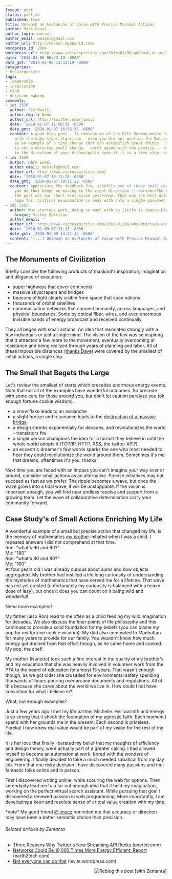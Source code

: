 ```yaml
---
layout: post
status: publish
published: true
title: Unleash an Avalanche of Value with Precise Minimal Actions
author: Mark Essel
author_login: messel
author_email: messel@gmail.com
author_url: http://messel.myopenid.com/
wordpress_id: 2684
wordpress_url: http://www.victusspiritus.com/2010/01/06/unleash-an-avalanche-of-value-with-precise-minimal-actions/
date: '2010-01-06 06:33:19 -0500'
date_gmt: '2010-01-06 13:33:19 -0500'
categories:
- Uncategorized
tags:
- leadership
- inspiration
- mind
- decision making
comments:
- id: 2536
  author: Jim Dwulit
  author_email: None
  author_url: http://twitter.com/jimocz
  date: '2010-01-07 11:56:35 -0500'
  date_gmt: '2010-01-07 16:56:35 -0500'
  content: A good blog post.  It reminds me of the Bill Murray movie "What About Bob"
    with the baby steps algorithm.  Also you did not mention the Butterfly effect
    as an example of a tiny change that can accomplish great things.  However, that
    is not a directed small change.  <br>I agree with the premise -- do something
    in the direction of your dreams/goals even if it is a tiny step rather than omphaloskepsis.
- id: 2539
  author: Mark Essel
  author_email: messel@gmail.com
  author_url: http://www.victusspiritus.com/
  date: '2010-01-07 13:11:28 -0500'
  date_gmt: '2010-01-07 18:11:28 -0500'
  content: Appreciate the feedback Jim, it&#39;s one of those small directed things
    you do that keeps me moving in the right direction :).<br><br>The best part of
    the post was our short discussion yesterday. That was the best outcome I could
    hope for. Critical examination is weak with only a single observer.
- id: 2565
  author: Why startups work, doing so much with so little is impossible to predict
    &raquo; Victus Spiritus
  author_email: ''
  author_url: http://www.victusspiritus.com/2010/01/09/why-startups-work-doing-so-much-with-so-little-is-impossible-to-predict/
  date: '2010-01-09 07:21:13 -0500'
  date_gmt: '2010-01-09 14:21:13 -0500'
  content: "[...] Unleash an Avalanche of Value with Precise Minimal Actions  [...]"
---
```

<h2>The Monuments of Civilization</h2>
<p>Briefly consider the following products of mankind's inspiration, imagination and diligance of execution:</p>
<ul>
<li>super highways that cover continents</li>
<li>massive skyscrapers and bridges</li>
<li>beacons of light clearly visible from space that span nations</li>
<li>thousands of orbital satellites</li>
<li>communication networks that connect humanity, across languages, and physical boundaries. Some by optical fiber, wires, and even enormous invisible bands of energy broadcast and received continually</li>
</ul>
<p>They all began with small actions. An idea that resonated strongly with a few individuals or just a single mind. The vision of the few was so inspiring that it attracted a few more to the movement, eventually overcoming all resistance and being realized through years of planning and labor. All of these impossible distances (<a href="http://thehackensack.blogspot.com/">thanks Dave</a>) were covered by the smallest of initial actions, a single step.</p>
<h2>The Small that Begets the Large</h2>
<p>Let's review the smallest of starts which precedes enormous energy events. Note that not all of the examples have wonderful outcomes. So precede with some care for those around you, but don't let caution paralyze you (ok enough fortune cookie wisdom).</p>
<ul>
<li>a snow flake leads to an avalanche</li>
<li>a slight breeze and resonance leads to the <a href="http://www.youtube.com/watch?v=3mclp9QmCGs">destruction of a massive bridge</a></li>
<li>a design shrinks exponentially for decades, and revolutionizes the world - transistors ftw</li>
<li>a single person champions the idea for a format they believe in until the whole world adopts it (TCP/IP, HTTP, RSS, the twitter API?)</li>
<li>an eccentric dreamer's few words sparks the one who most needed to hear they could revolutionize the world around them. Sometimes it's me that dreams, oftentimes it's you, thanks</li>
</ul>
<p>Next time you are faced with an impass you can't imagine your way over or around, consider small actions as an alternative. Precise initiatives may not succeed as fast as we prefer. The ripple becomes a wave, but once the wave grows into a tidal wave, it will be unstoppable.  If the vision is important enough, you will find near endless resolve and support from a growing team. Let the wave of collaborative determination carry your community forward.</p>
<h2>Case Study's of Small Actions Enriching My Life</h2>
<p>A wonderful example of a small but precise action that changed my life, is the memory of mathematics <a href="http://www.victusspiritus.com/2009/05/01/do-you-have-a-spaceship-i-could-borrow/">my brother</a> initiated when I was a child. I repeated answers I did not comprehend at that time.<br />
Ron: "what's 90 and 90?"<br />
Me: "180"<br />
Ron: "what's 80 and 80?"<br />
Me: "160"<br />
At four years old I was already curious about sums and how objects aggregated. My brother had instilled a life long curiousity of understanding the mysteries of mathematics that have served me for a lifetime. That wave has not yet crested (unfortunately my curiousity is balanced with a heavy dose of lazy), but once it does you can count on it being wild and wonderful!</p>
<p>Need more examples?</p>
<p>My father (also Ron) read to me often as a child feeding my wild imagination for decades. We also discuss the finer points of life philosophy and this continues to provide a solid foundation for my beliefs (you can blame my pop for my fortune cookie wisdom). My dad also commuted to Manhattan for many years to provide for our family. You wouldn't know how much energy got drained from that effort though, as he came home and cooked. My pop, the chef!</p>
<p>My mother (Nanette) took such a fine interest in the quality of my brother's and my education that she was heavily involved in volunteer work from the PTA to the board of education for almost 15 years. That wasn't enough though, as we got older she crusaded for environmental safety spending thousands of hours pouring over arcane documents and regulations. All of this because she cares about the world we live in. How could I not have conviction for what I believe in?</p>
<p>What, not enough examples?</p>
<p>Just a few years ago I met my life partner Michelle. Her warmth and energy is so strong that it shook the foundation of my agnostic faith. Each moment I spend with her grounds me in the present. Each second is priceless. Yureka! I now knew real value would be part of my vision for the rest of my life.</p>
<p>It is her love that finally liberated my belief that my thoughts of efficiency and design theory, were actually part of a greater calling. I had allowed myself to become an automaton at work, bored with the wonders of engineering. I finally decided to take a much needed sabatical from my day job. From that one risky decision I have discovered many passions and met fantastic folks online and in person.</p>
<p>First I discovered writing online, while scouring the web for options. Then serendipity lead me to a far out enough idea that it held my imagination, working on the perfect virtual search assistant. While pursuing that goal I discovered a renewed passion in web programming. More importantly, I am developing a keen and resolute sense of critcal value creation with my time.</p>
<p>*note* My good friend <a href="http://Twitter.com/jimocz">@jimocz</a> reminded me that accuracy or direction may have been a better semantic choice than precision.</p>
<h6 class="zemanta-related-title" style="font-size: 1em;">Related articles by Zemanta</h6>
<ul class="zemanta-article-ul">
<li class="zemanta-article-ul-li"><a href="http://blog.oneriot.com/content/2010/01/three-reasons-why-twitter%25e2%2580%2599s-new-streaming-api-rocks/">Three Reasons Why Twitter's New Streaming API Rocks</a> (oneriot.com)</li>
<li class="zemanta-article-ul-li"><a href="http://earth2tech.com/2010/01/11/networks-could-be-10000-times-more-energy-efficient-report/">Networks Could Be 10,000 Times More Energy Efficient: Report</a> (earth2tech.com)</li>
<li class="zemanta-article-ul-li"><a href="http://levite.wordpress.com/2010/01/17/not-everyone-can-do-that/">Not everyone can do that</a> (levite.wordpress.com)</li>
</ul>
<div class="zemanta-pixie" style="margin-top: 10px; height: 15px;"><a class="zemanta-pixie-a" title="Reblog this post [with Zemanta]" href="http://reblog.zemanta.com/zemified/c5fa9f1c-f92c-4ac1-9b02-cee5c2490d17/"><img class="zemanta-pixie-img" style="border: none; float: right;" src="http://img.zemanta.com/reblog_e.png?x-id=c5fa9f1c-f92c-4ac1-9b02-cee5c2490d17" alt="Reblog this post [with Zemanta]" /></a><span class="zem-script more-related pretty-attribution"><script src="http://static.zemanta.com/readside/loader.js" type="text/javascript"></script></span></div>
